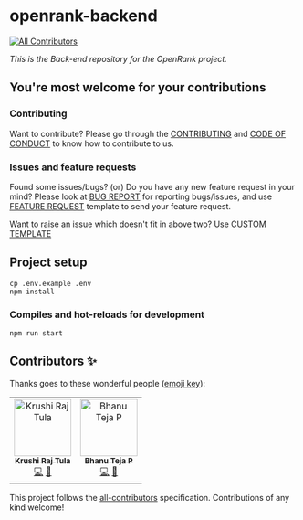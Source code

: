 # openrank-backend
[![All Contributors](https://img.shields.io/badge/all_contributors-1-orange.svg?style=flat-square)](#contributors)

_This is the Back-end repository for the OpenRank project._

## You're most welcome for your contributions

  ### Contributing
  Want to contribute? Please go through the [CONTRIBUTING](/.github/CONTRIBUTING.md) and [CODE OF CONDUCT](/.github/CODE_OF_CONDUCT.md) to know how to contribute to us.

  ### Issues and feature requests
  Found some issues/bugs? (or) Do you have any new feature request in your mind? Please look at [BUG REPORT](/.github/ISSUE_TEMPLATE/bug_report.md) for reporting bugs/issues, and use [FEATURE REQUEST](/.github/ISSUE_TEMPLATE/feature_request.md) template to send your feature request.

  Want to raise an issue which doesn't fit in above two? Use [CUSTOM TEMPLATE](/.github/ISSUE_TEMPLATE/custom.md)


## Project setup
```
cp .env.example .env
npm install
```

### Compiles and hot-reloads for development
```
npm run start
```

## Contributors ✨

Thanks goes to these wonderful people ([emoji key](https://allcontributors.org/docs/en/emoji-key)):

<!-- ALL-CONTRIBUTORS-LIST:START - Do not remove or modify this section -->
<!-- prettier-ignore -->
<table>
  <tr>
    <td align="center"><a href="http://krushiraj.github.io"><img src="https://avatars0.githubusercontent.com/u/19507241?v=4" width="100px;" alt="Krushi Raj Tula"/><br /><sub><b>Krushi Raj Tula</b></sub></a><br /><a href="https://github.com/coderplex/openrank-backend/commits?author=krushiraj" title="Code">💻</a> <a href="https://github.com/coderplex/openrank-backend/commits?author=krushiraj" title="Documentation">📖</a></td>
    <td align="center"><a href="https://github.com/pbteja1998"><img src="https://avatars3.githubusercontent.com/u/17903466?v=4" width="100px;" alt="Bhanu Teja P"/><br /><sub><b>Bhanu Teja P</b></sub></a><br /><a href="https://github.com/coderplex/openrank-backend/commits?author=pbteja1998" title="Code">💻</a> <a href="https://github.com/coderplex/openrank-backend/commits?author=pbteja1998" title="Documentation">📖</a></td>
  </tr>
</table>

<!-- ALL-CONTRIBUTORS-LIST:END -->

This project follows the [all-contributors](https://github.com/all-contributors/all-contributors) specification. Contributions of any kind welcome!